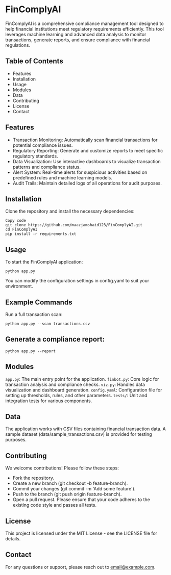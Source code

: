 # FinComplyAI
FinComplyAI is a comprehensive compliance management tool designed to help financial institutions meet regulatory requirements efficiently. This tool leverages machine learning and advanced data analysis to monitor transactions, generate reports, and ensure compliance with financial regulations.

## Table of Contents
- Features
- Installation
- Usage
- Modules
- Data
- Contributing
- License
- Contact

## Features
- Transaction Monitoring: Automatically scan financial transactions for potential compliance issues.
- Regulatory Reporting: Generate and customize reports to meet specific regulatory standards.
- Data Visualization: Use interactive dashboards to visualize transaction patterns and compliance status.
- Alert System: Real-time alerts for suspicious activities based on predefined rules and machine learning models.
- Audit Trails: Maintain detailed logs of all operations for audit purposes.

## Installation
Clone the repository and install the necessary dependencies:

```
Copy code
git clone https://github.com/maazjamshaid123/FinComplyAI.git
cd FinComplyAI
pip install -r requirements.txt
```

## Usage
To start the FinComplyAI application:
```
python app.py
```
You can modify the configuration settings in config.yaml to suit your environment.

## Example Commands
Run a full transaction scan:
```
python app.py --scan transactions.csv
```

## Generate a compliance report:
```
python app.py --report
```

## Modules
`app.py`: The main entry point for the application.
`finbot.py`: Core logic for transaction analysis and compliance checks.
`viz.py`: Handles data visualization and dashboard generation.
`config.yaml`: Configuration file for setting up thresholds, rules, and other parameters.
`tests/`: Unit and integration tests for various components.

## Data
The application works with CSV files containing financial transaction data. A sample dataset (data/sample_transactions.csv) is provided for testing purposes.

## Contributing
We welcome contributions! Please follow these steps:
- Fork the repository.
- Create a new branch (git checkout -b feature-branch).
- Commit your changes (git commit -m 'Add some feature').
- Push to the branch (git push origin feature-branch).
- Open a pull request.
Please ensure that your code adheres to the existing code style and passes all tests.

## License
This project is licensed under the MIT License - see the LICENSE file for details.

## Contact
For any questions or support, please reach out to email@example.com.
